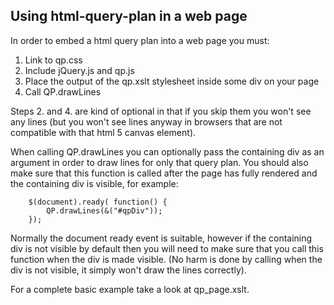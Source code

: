 ## Using html-query-plan in a web page ##

In order to embed a html query plan into a web page you must:

  1. Link to qp.css
  1. Include jQuery.js and qp.js
  1. Place the output of the qp.xslt stylesheet inside some div on your page
  1. Call QP.drawLines

Steps 2. and 4. are kind of optional in that if you skip them you won't see any lines (but you won't see lines anyway in browsers that are not compatible with that html 5 canvas element).

When calling QP.drawLines you can optionally pass the containing div as an argument in order to draw lines for only that query plan.  You should also make sure that this function is called after the page has fully rendered and the containing div is visible, for example:

```
    $(document).ready( function() {
        QP.drawLines(&("#qpDiv"));
    });
```

Normally the document ready event is suitable, however if the containing div is not visible by default then you will need to make sure that you call this function when the div is made visible.  (No harm is done by calling when the div is not visible, it simply won't draw the lines correctly).

For a complete basic example take a look at qp\_page.xslt.